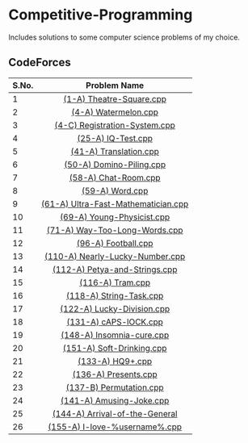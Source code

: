 # Competitive-Programming
Includes solutions to some computer science problems of my choice.
## CodeForces
**S.No.**  | **Problem Name**
---|:---:
1|[(1-A) Theatre-Square.cpp](http://codeforces.com/problemset/problem/1/A)
2|[(4-A) Watermelon.cpp](http://codeforces.com/problemset/problem/4/A)
3|[(4-C) Registration-System.cpp](https://codeforces.com/problemset/problem/4/C)
4|[(25-A) IQ-Test.cpp](https://codeforces.com/problemset/problem/4/C)
5|[(41-A) Translation.cpp](https://codeforces.com/contest/41/problem/A)
6|[(50-A) Domino-Piling.cpp](https://codeforces.com/contest/50/problem/A)
7|[(58-A) Chat-Room.cpp](https://codeforces.com/problemset/problem/58/A)
8|[(59-A) Word.cpp](https://codeforces.com/problemset/problem/59/A)
9|[(61-A) Ultra-Fast-Mathematician.cpp](https://codeforces.com/problemset/problem/61/A)
10|[(69-A) Young-Physicist.cpp](https://codeforces.com/problemset/problem/69/A)
11|[(71-A) Way-Too-Long-Words.cpp](https://codeforces.com/problemset/problem/71/A)
12|[(96-A) Football.cpp](https://codeforces.com/problemset/problem/96/A)
13|[(110-A) Nearly-Lucky-Number.cpp](https://codeforces.com/problemset/problem/110/A)
14|[(112-A) Petya-and-Strings.cpp](https://codeforces.com/problemset/problem/112/A)
15|[(116-A) Tram.cpp](https://codeforces.com/problemset/problem/116/A)
16|[(118-A) String-Task.cpp](https://codeforces.com/problemset/problem/118/A)
17|[(122-A) Lucky-Division.cpp](https://codeforces.com/problemset/problem/122/A)
18|[(131-A) cAPS-lOCK.cpp](https://codeforces.com/problemset/problem/131/A)
19|[(148-A) Insomnia-cure.cpp](https://codeforces.com/problemset/problem/148/A)
20|[(151-A) Soft-Drinking.cpp](https://codeforces.com/problemset/problem/151/A)
21|[(133-A) HQ9+.cpp](https://codeforces.com/problemset/problem/133/A)
22|[(136-A) Presents.cpp](https://codeforces.com/problemset/problem/136/A)
23|[(137-B) Permutation.cpp](https://codeforces.com/problemset/problem/137/B)
24|[(141-A) Amusing-Joke.cpp](https://codeforces.com/problemset/problem/141/A)
25|[(144-A) Arrival-of-the-General](https://codeforces.com/problemset/problem/144/A)
26|[(155-A) I-love-%username%.cpp](https://codeforces.com/problemset/problem/155/A)

